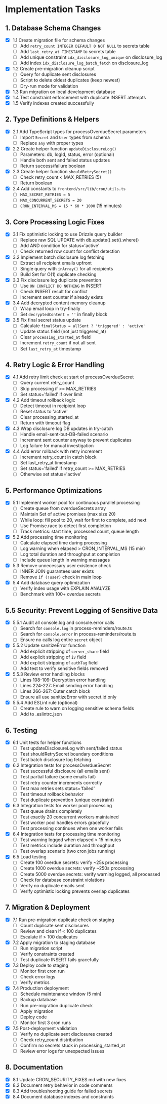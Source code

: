# Implementation Tasks

## 1. Database Schema Changes

- [x] 1.1 Create migration file for schema changes
  - [ ] Add `retry_count INTEGER DEFAULT 0 NOT NULL` to secrets table
  - [ ] Add `last_retry_at TIMESTAMP` to secrets table
  - [ ] Add unique constraint `idx_disclosure_log_unique` on disclosure_log
  - [ ] Add index `idx_disclosure_log_batch_fetch` on disclosure_log
- [x] 1.2 Create pre-migration cleanup script
  - [ ] Query for duplicate sent disclosures
  - [ ] Script to delete oldest duplicates (keep newest)
  - [ ] Dry-run mode for validation
- [x] 1.3 Run migration on local development database
- [x] 1.4 Test constraint enforcement with duplicate INSERT attempts
- [x] 1.5 Verify indexes created successfully

## 2. Type Definitions & Helpers

- [x] 2.1 Add TypeScript types for processOverdueSecret parameters
  - [ ] Import `Secret` and `User` types from schema
  - [ ] Replace `any` with proper types
- [x] 2.2 Create helper function `updateDisclosureLog()`
  - [ ] Parameters: db, logId, status, error (optional)
  - [ ] Handle both sent and failed status updates
  - [ ] Return success/failure boolean
- [x] 2.3 Create helper function `shouldRetrySecret()`
  - [ ] Check retry_count < MAX_RETRIES (5)
  - [ ] Return boolean
- [x] 2.4 Add constants to `frontend/src/lib/cron/utils.ts`
  - [ ] `MAX_SECRET_RETRIES = 5`
  - [ ] `MAX_CONCURRENT_SECRETS = 20`
  - [ ] `CRON_INTERVAL_MS = 15 * 60 * 1000` (15 minutes)

## 3. Core Processing Logic Fixes

- [x] 3.1 Fix optimistic locking to use Drizzle query builder
  - [ ] Replace raw SQL UPDATE with db.update().set().where()
  - [ ] Add AND condition for status='active'
  - [ ] Check returned row count for conflict detection
- [x] 3.2 Implement batch disclosure log fetching
  - [ ] Extract all recipient emails upfront
  - [ ] Single query with `inArray()` for all recipients
  - [ ] Build Set for O(1) duplicate checking
- [x] 3.3 Fix disclosure log duplicate prevention
  - [ ] Use `ON CONFLICT DO NOTHING` in INSERT
  - [ ] Check INSERT result for conflict
  - [ ] Increment sent counter if already exists
- [x] 3.4 Add decrypted content memory cleanup
  - [ ] Wrap email loop in try-finally
  - [ ] Set `decryptedContent = ''` in finally block
- [x] 3.5 Fix final secret status update
  - [ ] Calculate `finalStatus = allSent ? 'triggered' : 'active'`
  - [ ] Update status field (not just triggered_at)
  - [ ] Clear `processing_started_at` field
  - [ ] Increment `retry_count` if not all sent
  - [ ] Set `last_retry_at` timestamp

## 4. Retry Logic & Error Handling

- [x] 4.1 Add retry limit check at start of processOverdueSecret
  - [ ] Query current retry_count
  - [ ] Skip processing if >= MAX_RETRIES
  - [ ] Set status='failed' if over limit
- [x] 4.2 Add timeout rollback logic
  - [ ] Detect timeout in recipient loop
  - [ ] Reset status to 'active'
  - [ ] Clear processing_started_at
  - [ ] Return with timeout flag
- [x] 4.3 Wrap disclosure log DB updates in try-catch
  - [ ] Handle email-sent-but-DB-failed scenario
  - [ ] Increment sent counter anyway to prevent duplicates
  - [ ] Log failure for manual investigation
- [x] 4.4 Add error rollback with retry increment
  - [ ] Increment retry_count in catch block
  - [ ] Set last_retry_at timestamp
  - [ ] Set status='failed' if retry_count >= MAX_RETRIES
  - [ ] Otherwise set status='active'

## 5. Performance Optimizations

- [x] 5.1 Implement worker pool for continuous parallel processing
  - [ ] Create queue from overdueSecrets array
  - [ ] Maintain Set of active promises (max size 20)
  - [ ] While loop: fill pool to 20, wait for first to complete, add next
  - [ ] Use Promise.race to detect first completion
  - [ ] Track metrics: start time, processed count, queue length
- [x] 5.2 Add processing time monitoring
  - [ ] Calculate elapsed time during processing
  - [ ] Log warning when elapsed > CRON_INTERVAL_MS (15 min)
  - [ ] Log total duration and throughput at completion
  - [ ] Include queue length in warning messages
- [x] 5.3 Remove unnecessary user existence check
  - [ ] INNER JOIN guarantees user exists
  - [ ] Remove `if (!user)` check in main loop
- [x] 5.4 Add database query optimization
  - [ ] Verify index usage with EXPLAIN ANALYZE
  - [ ] Benchmark with 100+ overdue secrets

## 5.5 Security: Prevent Logging of Sensitive Data

- [x] 5.5.1 Audit all console.log and console.error calls
  - [ ] Search for `console.log` in process-reminders/route.ts
  - [ ] Search for `console.error` in process-reminders/route.ts
  - [ ] Ensure no calls log entire `secret` object
- [x] 5.5.2 Update sanitizeError function
  - [ ] Add explicit stripping of `server_share` field
  - [ ] Add explicit stripping of `iv` field
  - [ ] Add explicit stripping of `authTag` field
  - [ ] Add test to verify sensitive fields removed
- [x] 5.5.3 Review error handling blocks
  - [ ] Lines 108-109: Decryption error handling
  - [ ] Lines 224-227: Email sending error handling
  - [ ] Lines 266-267: Outer catch block
  - [ ] Ensure all use sanitizeError with secret.id only
- [x] 5.5.4 Add ESLint rule (optional)
  - [ ] Create rule to warn on logging sensitive schema fields
  - [ ] Add to .eslintrc.json

## 6. Testing

- [x] 6.1 Unit tests for helper functions
  - [ ] Test updateDisclosureLog with sent/failed status
  - [ ] Test shouldRetrySecret boundary conditions
  - [ ] Test batch disclosure log fetching
- [x] 6.2 Integration tests for processOverdueSecret
  - [ ] Test successful disclosure (all emails sent)
  - [ ] Test partial failure (some emails fail)
  - [ ] Test retry counter increments correctly
  - [ ] Test max retries sets status='failed'
  - [ ] Test timeout rollback behavior
  - [ ] Test duplicate prevention (unique constraint)
- [x] 6.3 Integration tests for worker pool processing
  - [ ] Test queue drains completely
  - [ ] Test exactly 20 concurrent workers maintained
  - [ ] Test worker pool handles errors gracefully
  - [ ] Test processing continues when one worker fails
- [x] 6.4 Integration tests for processing time monitoring
  - [ ] Test warning logged when elapsed > 15 minutes
  - [ ] Test metrics include duration and throughput
  - [ ] Test overlap scenario (two cron jobs running)
- [x] 6.5 Load testing
  - [ ] Create 100 overdue secrets: verify ~25s processing
  - [ ] Create 1000 overdue secrets: verify ~250s processing
  - [ ] Create 5000 overdue secrets: verify warning logged, all processed
  - [ ] Check for database constraint violations
  - [ ] Verify no duplicate emails sent
  - [ ] Verify optimistic locking prevents overlap duplicates

## 7. Migration & Deployment

- [x] 7.1 Run pre-migration duplicate check on staging
  - [ ] Count duplicate sent disclosures
  - [ ] Review and clean if < 100 duplicates
  - [ ] Escalate if > 100 duplicates
- [x] 7.2 Apply migration to staging database
  - [ ] Run migration script
  - [ ] Verify constraints created
  - [ ] Test duplicate INSERT fails gracefully
- [x] 7.3 Deploy code to staging
  - [ ] Monitor first cron run
  - [ ] Check error logs
  - [ ] Verify metrics
- [x] 7.4 Production deployment
  - [ ] Schedule maintenance window (5 min)
  - [ ] Backup database
  - [ ] Run pre-migration duplicate check
  - [ ] Apply migration
  - [ ] Deploy code
  - [ ] Monitor first 3 cron runs
- [x] 7.5 Post-deployment validation
  - [ ] Verify no duplicate sent disclosures created
  - [ ] Check retry_count distribution
  - [ ] Confirm no secrets stuck in processing_started_at
  - [ ] Review error logs for unexpected issues

## 8. Documentation

- [x] 8.1 Update CRON_SECURITY_FIXES.md with new fixes
- [x] 8.2 Document retry behavior in code comments
- [x] 8.3 Add troubleshooting guide for failed secrets
- [x] 8.4 Document database indexes and constraints
